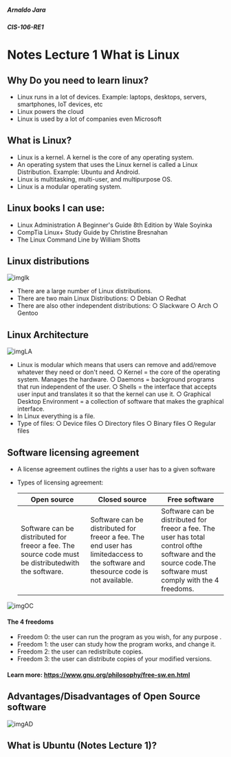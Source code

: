 ##### Arnaldo Jara

##### CIS-106-RE1

# Notes Lecture 1 What is Linux
## Why Do you need to learn linux?
* Linux runs in a lot of devices. Example: laptops, desktops, servers, smartphones, IoT devices, etc
* Linux powers the cloud
* Linux is used by a lot of companies even Microsoft

## What is Linux?
* Linux is a kernel. A kernel is the core of any operating system.
* An operating system that uses the Linux kernel is called a Linux Distribution. Example: Ubuntu and Android.
* Linux is multitasking, multi-user, and multipurpose OS.
* Linux is a modular operating system.

## Linux books I can use:
* Linux Administration A Beginner's Guide 8th Edition by Wale Soyinka
* CompTia Linux+ Study Guide by  Christine Bresnahan
* The Linux Command Line by William Shotts

## Linux distributions
![imglk](FinalPics/imgLK.png)
* There are a large number of Linux distributions.
* There are two main Linux Distributions:
    ○ Debian
    ○ Redhat
* There are also other independent distributions:
    ○ Slackware
    ○ Arch
    ○ Gentoo
## Linux Architecture
![imgLA](imgLA.png)
* Linux is modular which means that users can remove and add/remove whatever they need or don't need.
    ○ Kernel ​= the core of the operating system. Manages the hardware.
    ○ Daemons​ = background programs that run independent of the user.
    ○ Shells​ = the interface that accepts user input and translates it so that the kernel can use it.
    ○ Graphical Desktop Environmen​t = a collection of software that makes the graphical interface.
* In Linux everything is a file.
* Type of files:
  ○ Device files
  ○ Directory files
  ○ Binary files
  ○ Regular files
## Software licensing agreement
* A license agreement outlines the rights a user has to a given software
* Types of licensing agreement:
  
  Open source | Closed source | Free software
  ------------|---------------|--------------
  Software can be distributed for freeor a fee. The source code must be distributedwith the software. |  Software can be distributed for freeor a fee. ​The end user has limitedaccess to the software and thesource code is not available. | Software can be distributed for freeor a fee. The user has total control ofthe software and the source code.The software must comply with the 4 freedoms.
![imgOC](imgOC.png)
#### The 4 freedoms
* Freedom 0: the user can run the program as you wish, for any purpose .
* Freedom 1: the user can  study how the program works, and change it.
* Freedom 2: the user can  redistribute copies.
* Freedom 3: the user can distribute copies of your modified versions.
#### Learn more:​  https://www.gnu.org/philosophy/free-sw.en.html


## Advantages/Disadvantages of Open Source software
![imgAD](imgAD.png)
## What is Ubuntu (Notes Lecture 1)?
